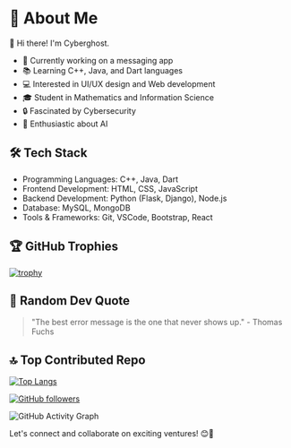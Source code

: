 # 💫 About Me

👋 Hi there! I'm Cyberghost.

- 🔨 Currently working on a messaging app
- 📚 Learning C++, Java, and Dart languages
- 💻 Interested in UI/UX design and Web development
- 🎓 Student in Mathematics and Information Science
- 🔒 Fascinated by Cybersecurity
- 🤖 Enthusiastic about AI

## 🛠️ Tech Stack

- Programming Languages: C++, Java, Dart
- Frontend Development: HTML, CSS, JavaScript
- Backend Development: Python (Flask, Django), Node.js
- Database: MySQL, MongoDB
- Tools & Frameworks: Git, VSCode, Bootstrap, React

## 🏆 GitHub Trophies

[![trophy](https://github-profile-trophy.vercel.app/?username=your-github-username&theme=gruvbox)](https://github.com/ryo-ma/github-profile-trophy)

## 🌟 Random Dev Quote

> "The best error message is the one that never shows up." - Thomas Fuchs

## 🔝 Top Contributed Repo

[![Top Langs](https://github-readme-stats.vercel.app/api/top-langs/?username=your-github-username&layout=compact)](https://github.com/anuraghazra/github-readme-stats)

[![GitHub followers](https://img.shields.io/github/followers/your-github-username.svg?style=social&label=Follow&maxAge=2592000)](https://github.com/your-github-username?tab=followers)

![GitHub Activity Graph](https://activity-graph.herokuapp.com/graph?username=your-github-username)

Let's connect and collaborate on exciting ventures! 😊🚀
